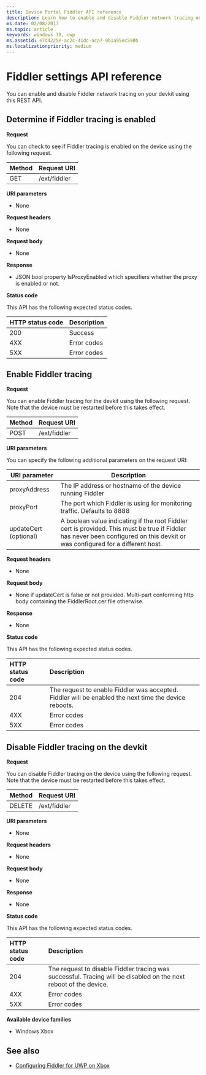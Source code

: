 ```yaml
---
title: Device Portal Fiddler API reference
description: Learn how to enable and disable Fiddler network tracing on your devkit by using the Xbox Device Portal REST API.
ms.date: 02/08/2017
ms.topic: article
keywords: windows 10, uwp
ms.assetid: e7d4225e-ac2c-41dc-aca7-9b1a95ec590b
ms.localizationpriority: medium
---
```

# Fiddler settings API reference   
You can enable and disable Fiddler network tracing on your devkit using this REST API.

## Determine if Fiddler tracing is enabled

**Request**

You can check to see if Fiddler tracing is enabled on the device using the following request.

Method      | Request URI
:------     | :-----
GET | /ext/fiddler


**URI parameters**

- None

**Request headers**

- None

**Request body**   

- None

**Response**   

- JSON bool property IsProxyEnabled which specifiers whether the proxy is enabled or not.

**Status code**

This API has the following expected status codes.

HTTP status code      | Description
:------     | :-----
200 | Success
4XX | Error codes
5XX | Error codes

## Enable Fiddler tracing

**Request**

You can enable Fiddler tracing for the devkit using the following request.  Note that the device must be restarted before this takes effect.

Method      | Request URI
:------     | :-----
POST | /ext/fiddler

**URI parameters**

You can specify the following additional parameters on the request URI:

| URI parameter      | Description     | 
| ------------------ |-----------------|
| proxyAddress       | The IP address or hostname of the device running Fiddler |
| proxyPort          | The port which Fiddler is using for monitoring traffic. Defaults to 8888 |
| updateCert (optional)| A boolean value indicating if the root Fiddler cert is provided. This must be true if Fiddler has never been configured on this devkit or was configured for a different host.  |


**Request headers**

- None

**Request body**

- None if updateCert is false or not provided. Multi-part conforming http body containing the FiddlerRoot.cer file otherwise.

**Response**   

- None  

**Status code**

This API has the following expected status codes.

HTTP status code      | Description
:------     | :-----
204 | The request to enable Fiddler was accepted. Fiddler will be enabled the next time the device reboots.
4XX | Error codes
5XX | Error codes

## Disable Fiddler tracing on the devkit

**Request**

You can disable Fiddler tracing on the device using the following request. Note that the device must be restarted before this takes effect.

Method      | Request URI
:------     | :-----
DELETE | /ext/fiddler

**URI parameters**

- None

**Request headers**

- None

**Request body**   

- None

**Response**   

- None 

**Status code**

This API has the following expected status codes.

HTTP status code      | Description
:------     | :-----
204 | The request to disable Fiddler tracing was successful. Tracing will be disabled on the next reboot of the device.
4XX | Error codes
5XX | Error codes


**Available device families**

* Windows Xbox

## See also
- [Configuring Fiddler for UWP on Xbox](uwp-fiddler.md)

